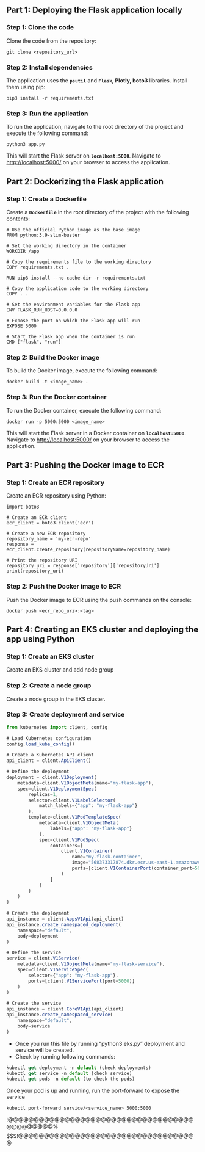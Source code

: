 

## **Part 1: Deploying the Flask application locally**

### **Step 1: Clone the code**

Clone the code from the repository:

```
git clone <repository_url>
```

### **Step 2: Install dependencies**

The application uses the **`psutil`** and **`Flask`, Plotly, boto3** libraries. Install them using pip:

```
pip3 install -r requirements.txt
```

### **Step 3: Run the application**

To run the application, navigate to the root directory of the project and execute the following command:

```
python3 app.py
```

This will start the Flask server on **`localhost:5000`**. Navigate to [http://localhost:5000/](http://localhost:5000/) on your browser to access the application.

## **Part 2: Dockerizing the Flask application**

### **Step 1: Create a Dockerfile**

Create a **`Dockerfile`** in the root directory of the project with the following contents:

```
# Use the official Python image as the base image
FROM python:3.9-slim-buster

# Set the working directory in the container
WORKDIR /app

# Copy the requirements file to the working directory
COPY requirements.txt .

RUN pip3 install --no-cache-dir -r requirements.txt

# Copy the application code to the working directory
COPY . .

# Set the environment variables for the Flask app
ENV FLASK_RUN_HOST=0.0.0.0

# Expose the port on which the Flask app will run
EXPOSE 5000

# Start the Flask app when the container is run
CMD ["flask", "run"]
```

### **Step 2: Build the Docker image**

To build the Docker image, execute the following command:

```
docker build -t <image_name> .
```

### **Step 3: Run the Docker container**

To run the Docker container, execute the following command:

```
docker run -p 5000:5000 <image_name>
```

This will start the Flask server in a Docker container on **`localhost:5000`**. Navigate to [http://localhost:5000/](http://localhost:5000/) on your browser to access the application.

## **Part 3: Pushing the Docker image to ECR**

### **Step 1: Create an ECR repository**

Create an ECR repository using Python:

```
import boto3

# Create an ECR client
ecr_client = boto3.client('ecr')

# Create a new ECR repository
repository_name = 'my-ecr-repo'
response = ecr_client.create_repository(repositoryName=repository_name)

# Print the repository URI
repository_uri = response['repository']['repositoryUri']
print(repository_uri)
```

### **Step 2: Push the Docker image to ECR**

Push the Docker image to ECR using the push commands on the console:

```
docker push <ecr_repo_uri>:<tag>
```

## **Part 4: Creating an EKS cluster and deploying the app using Python**

### **Step 1: Create an EKS cluster**

Create an EKS cluster and add node group

### **Step 2: Create a node group**

Create a node group in the EKS cluster.

### **Step 3: Create deployment and service**

```jsx
from kubernetes import client, config

# Load Kubernetes configuration
config.load_kube_config()

# Create a Kubernetes API client
api_client = client.ApiClient()

# Define the deployment
deployment = client.V1Deployment(
    metadata=client.V1ObjectMeta(name="my-flask-app"),
    spec=client.V1DeploymentSpec(
        replicas=1,
        selector=client.V1LabelSelector(
            match_labels={"app": "my-flask-app"}
        ),
        template=client.V1PodTemplateSpec(
            metadata=client.V1ObjectMeta(
                labels={"app": "my-flask-app"}
            ),
            spec=client.V1PodSpec(
                containers=[
                    client.V1Container(
                        name="my-flask-container",
                        image="568373317874.dkr.ecr.us-east-1.amazonaws.com/my-cloud-native-repo:latest",
                        ports=[client.V1ContainerPort(container_port=5000)]
                    )
                ]
            )
        )
    )
)

# Create the deployment
api_instance = client.AppsV1Api(api_client)
api_instance.create_namespaced_deployment(
    namespace="default",
    body=deployment
)

# Define the service
service = client.V1Service(
    metadata=client.V1ObjectMeta(name="my-flask-service"),
    spec=client.V1ServiceSpec(
        selector={"app": "my-flask-app"},
        ports=[client.V1ServicePort(port=5000)]
    )
)

# Create the service
api_instance = client.CoreV1Api(api_client)
api_instance.create_namespaced_service(
    namespace="default",
    body=service
)
```



- Once you run this file by running “python3 eks.py” deployment and service will be created.
- Check by running following commands:

```jsx
kubectl get deployment -n default (check deployments)
kubectl get service -n default (check service)
kubectl get pods -n default (to check the pods)
```

Once your pod is up and running, run the port-forward to expose the service

```bash
kubectl port-forward service/<service_name> 5000:5000
```

!@@@@@@@@@@@@@@@@@@@@@@@@@@@@@@@@@@@@@@@@@@@@@%$$$$$$$$$$$$$$$$$$$$$$$$$$$$$$$$$$$$$$$$$$$$$$$$$$$$$$$$$$$$$$$!@@@@@@@@@@@@@@@@@@@@@@@@@@@@@@@@@@@

